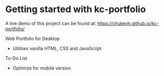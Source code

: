# Getting started with kc-portfolio
A live demo of this project can be found at: https://chukevh.github.io/kc-portfolio/

Web Portfolio for Desktop
- Utilizes vanilla HTML, CSS and JavaScript

To-Do List
- Optimize for mobile version
